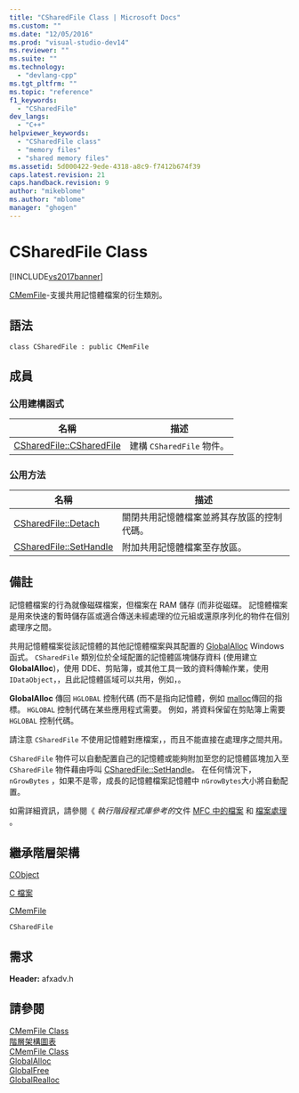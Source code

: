 ```yaml
---
title: "CSharedFile Class | Microsoft Docs"
ms.custom: ""
ms.date: "12/05/2016"
ms.prod: "visual-studio-dev14"
ms.reviewer: ""
ms.suite: ""
ms.technology: 
  - "devlang-cpp"
ms.tgt_pltfrm: ""
ms.topic: "reference"
f1_keywords: 
  - "CSharedFile"
dev_langs: 
  - "C++"
helpviewer_keywords: 
  - "CSharedFile class"
  - "memory files"
  - "shared memory files"
ms.assetid: 5d000422-9ede-4318-a8c9-f7412b674f39
caps.latest.revision: 21
caps.handback.revision: 9
author: "mikeblome"
ms.author: "mblome"
manager: "ghogen"
---
```

# CSharedFile Class
[!INCLUDE[vs2017banner](../../assembler/inline/includes/vs2017banner.md)]

[CMemFile](../../mfc/reference/cmemfile-class.md)\-支援共用記憶體檔案的衍生類別。  
  
## 語法  
  
```  
class CSharedFile : public CMemFile  
```  
  
## 成員  
  
### 公用建構函式  
  
|名稱|描述|  
|--------|--------|  
|[CSharedFile::CSharedFile](../Topic/CSharedFile::CSharedFile.md)|建構 `CSharedFile` 物件。|  
  
### 公用方法  
  
|名稱|描述|  
|--------|--------|  
|[CSharedFile::Detach](../Topic/CSharedFile::Detach.md)|關閉共用記憶體檔案並將其存放區的控制代碼。|  
|[CSharedFile::SetHandle](../Topic/CSharedFile::SetHandle.md)|附加共用記憶體檔案至存放區。|  
  
## 備註  
 記憶體檔案的行為就像磁碟檔案，但檔案在 RAM 儲存 \(而非從磁碟。  記憶體檔案是用來快速的暫時儲存區或適合傳送未經處理的位元組或還原序列化的物件在個別處理序之間。  
  
 共用記憶體檔案從該記憶體的其他記憶體檔案與其配置的 [GlobalAlloc](http://msdn.microsoft.com/library/windows/desktop/aa366574) Windows 函式。  `CSharedFile` 類別位於全域配置的記憶體區塊儲存資料 \(使用建立 **GlobalAlloc**\)，使用 DDE、剪貼簿，或其他工具一致的資料傳輸作業，使用 `IDataObject`，，且此記憶體區域可以共用，例如，。  
  
 **GlobalAlloc** 傳回 `HGLOBAL` 控制代碼 \(而不是指向記憶體，例如 [malloc](../../c-runtime-library/reference/malloc.md)傳回的指標。  `HGLOBAL` 控制代碼在某些應用程式需要。  例如，將資料保留在剪貼簿上需要 `HGLOBAL` 控制代碼。  
  
 請注意 `CSharedFile` 不使用記憶體對應檔案，，而且不能直接在處理序之間共用。  
  
 `CSharedFile` 物件可以自動配置自己的記憶體或能夠附加至您的記憶體區塊加入至 `CSharedFile` 物件藉由呼叫 [CSharedFile::SetHandle](../Topic/CSharedFile::SetHandle.md)。  在任何情況下， `nGrowBytes` ，如果不是零，成長的記憶體檔案記憶體中 `nGrowBytes`大小將自動配置。  
  
 如需詳細資訊，請參閱《 *執行階段程式庫參考的*文件 [MFC 中的檔案](../../mfc/files-in-mfc.md) 和 [檔案處理](../../c-runtime-library/file-handling.md) 。  
  
## 繼承階層架構  
 [CObject](../../mfc/reference/cobject-class.md)  
  
 [C 檔案](../../mfc/reference/cfile-class.md)  
  
 [CMemFile](../../mfc/reference/cmemfile-class.md)  
  
 `CSharedFile`  
  
## 需求  
 **Header:** afxadv.h  
  
## 請參閱  
 [CMemFile Class](../../mfc/reference/cmemfile-class.md)   
 [階層架構圖表](../../mfc/hierarchy-chart.md)   
 [CMemFile Class](../../mfc/reference/cmemfile-class.md)   
 [GlobalAlloc](http://msdn.microsoft.com/library/windows/desktop/aa366574)   
 [GlobalFree](http://msdn.microsoft.com/library/windows/desktop/aa366579)   
 [GlobalRealloc](http://msdn.microsoft.com/library/windows/desktop/aa366590)